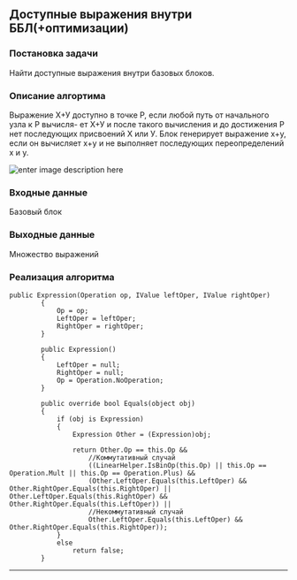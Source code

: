 ## Доступные выражения внутри ББЛ(+оптимизации)

### Постановка задачи
Найти доступные выражения внутри базовых блоков.

### Описание алгортима
Выражение Х+У доступно в точке P, если любой путь от начального узла к Р вычисля-
ет Х+У и после такого вычисления и до достижения Р нет последующих присвоений Х
или У.  Блок генерирует выражение x+y, если он вычисляет x+y и не выполняет последующих переопределений x и y.

![enter image description here](https://pp.userapi.com/c637618/v637618517/55f10/wCXvDbqidx0.jpg)

### Входные данные
Базовый блок

### Выходные данные 

Множество выражений

### Реализация алгоритма
```
public Expression(Operation op, IValue leftOper, IValue rightOper)
        {
            Op = op;
            LeftOper = leftOper;
            RightOper = rightOper;
        }

        public Expression()
        {
            LeftOper = null;
            RightOper = null;
            Op = Operation.NoOperation;
        }

        public override bool Equals(object obj)
        {
            if (obj is Expression)
            {
                Expression Other = (Expression)obj;

                return Other.Op == this.Op &&
                    //Коммутативный случай
                    ((LinearHelper.IsBinOp(this.Op) || this.Op == Operation.Mult || this.Op == Operation.Plus) &&
                    (Other.LeftOper.Equals(this.LeftOper) && Other.RightOper.Equals(this.RightOper) || Other.LeftOper.Equals(this.RightOper) && Other.RightOper.Equals(this.LeftOper)) ||
                    //Некоммутативный случай
                    Other.LeftOper.Equals(this.LeftOper) && Other.RightOper.Equals(this.RightOper));
            }
            else
                return false;
        }
```
----------


